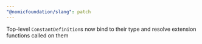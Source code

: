 ```yaml
---
"@nomicfoundation/slang": patch
---
```


Top-level `ConstantDefinition`s now bind to their type and resolve extension functions called on them
